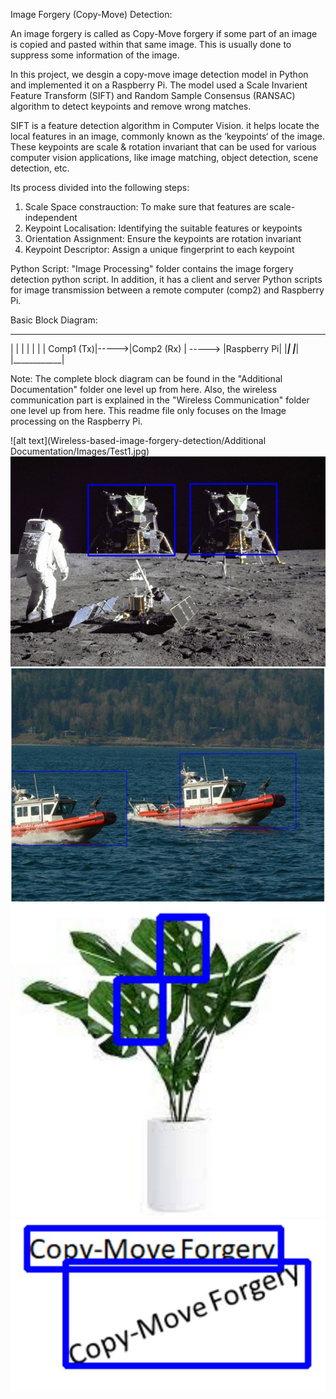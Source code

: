 Image Forgery (Copy-Move) Detection:

An image forgery is called as Copy-Move forgery if some part of an image is copied and pasted within that same image. This is usually done to suppress some 
information of the image. 

In this project, we desgin a copy-move image detection model in Python and implemented it on a Raspberry Pi. The model used a Scale Invarient Feature Transform (SIFT)
and Random Sample Consensus (RANSAC) algorithm to detect keypoints and remove wrong matches.

SIFT is a feature detection algorithm in Computer Vision. it helps locate the local features in an image, commonly known as the ‘keypoints‘ of the image. 
These keypoints are scale & rotation invariant that can be used for various computer vision applications, like image matching, object detection, scene detection, etc.

Its process divided into the following steps:

1. Scale Space constrauction: To make sure that features are scale-independent
2. Keypoint Localisation: Identifying the suitable features or keypoints
3. Orientation Assignment: Ensure the keypoints are rotation invariant
4. Keypoint Descriptor: Assign a unique fingerprint to each keypoint


Python Script:
"Image Processing" folder contains the image forgery detection python script. In addition, it has a client and server Python scripts for image transmission between
a remote computer (comp2) and Raspberry Pi. 


Basic Block Diagram:

 ___________        ___________          ____________
|           |      |           |        |            |
| Comp1 (Tx)|----->|Comp2 (Rx) | -----> |Raspberry Pi|
|___________|      |___________|        |____________|

Note: The complete block diagram can be found in the "Additional Documentation" folder one level up from here. Also, the wireless communication part is explained in
the "Wireless Communication" folder one level up from here. This readme file only focuses on the Image processing on the Raspberry Pi. 




![alt text](Wireless-based-image-forgery-detection/Additional Documentation/Images/Test1.jpg)
![alt text](/Images/Test2.jpg)
![alt text](/Images/Test3.jpg)
![alt text](/Images/Test4.jpg)
![alt text](/Images/Test5.jpg)
